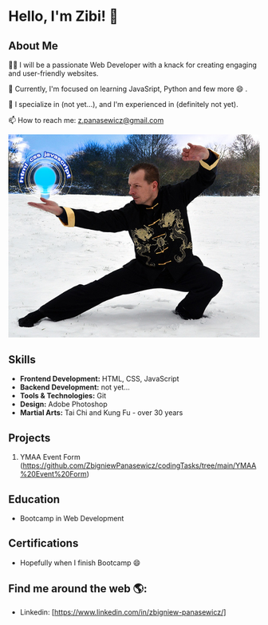 <!--
**ZbigniewPanasewicz/ZbigniewPanasewicz** is a ✨ _special_ ✨ repository because its `README.md` (this file) appears on your GitHub profile.

Here are some ideas to get you started:

- 🔭 I’m currently working on ...
- 🌱 I’m currently learning ...
- 👯 I’m looking to collaborate on ...
- 🤔 I’m looking for help with ...
- 💬 Ask me about ...
- 📫 How to reach me: ...
- 😄 Pronouns: ...
- ⚡ Fun fact: ...
-->
# Hello, I'm Zibi! 👋

## About Me
👨‍💻 I will be a passionate Web Developer with a knack for creating engaging and user-friendly websites.

🌱 Currently, I'm focused on learning JavaSript, Python and few more 😄 .

💼 I specialize in (not yet...), and I'm experienced in (definitely not yet).

📫 How to reach me: z.panasewicz@gmail.com

![Zbigniew Panasewicz](https://github.com/ZbigniewPanasewicz/ZbigniewPanasewicz/blob/main/zibi-html.jpg)

## Skills
- **Frontend Development:** HTML, CSS, JavaScript
- **Backend Development:** not yet...
- **Tools & Technologies:** Git
- **Design:** Adobe Photoshop
- **Martial Arts:** Tai Chi and Kung Fu - over 30 years

## Projects

1. YMAA Event Form (https://github.com/ZbigniewPanasewicz/codingTasks/tree/main/YMAA%20Event%20Form)
   
## Education
- Bootcamp in Web Development

## Certifications
- Hopefully when I finish Bootcamp 😄

## Find me around the web 🌎:
- Linkedin: [https://www.linkedin.com/in/zbigniew-panasewicz/]

